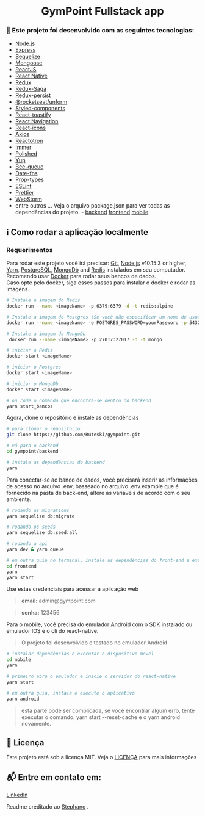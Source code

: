 <h1 align="center">
   GymPoint Fullstack app
</h1>

### :rocket: Este projeto foi desenvolvido com as seguintes tecnologias:

-  [Node.js](https://nodejs.org/)
-  [Express](https://expressjs.com/pt-br/)
-  [Sequelize](https://sequelize.org/)
-  [Mongoose](https://mongoosejs.com/)
-  [ReactJS](https://reactjs.org/)
-  [React Native](https://facebook.github.io/react-native/)
-  [Redux](https://redux.js.org/)
-  [Redux-Saga](https://redux-saga.js.org/)
-  [Redux-persist](https://github.com/rt2zz/redux-persist)
-  [@rocketseat/unform](https://github.com/Rocketseat/unform)
-  [Styled-components](https://www.styled-components.com/)
-  [React-toastify](https://github.com/fkhadra/react-toastify)
-  [React Navigation](https://reactnavigation.org/)
-  [React-icons](https://react-icons.netlify.com/)
-  [Axios](https://github.com/axios/axios)
-  [Reactotron](https://infinite.red/reactotron)
-  [Immer](https://github.com/immerjs/immer)
-  [Polished](https://polished.js.org/)
-  [Yup](https://www.npmjs.com/package/yup)
-  [Bee-queue](https://github.com/bee-queue/bee-queue)
-  [Date-fns](https://date-fns.org/)
-  [Prop-types](https://www.npmjs.com/package/prop-types)
-  [ESLint](https://eslint.org/)
-  [Prettier](https://prettier.io/)
-  [WebStorm](https://www.jetbrains.com/webstorm/)
-  entre outros ... Veja o arquivo package.json para ver todas as dependências do projeto. - [backend](https://github.com/Ruteski/gympoint/blob/master/gympoint-backend/package.json) [frontend](https://github.com/Ruteski/gympoint/blob/master/gympoint-web/package.json) [mobile](https://github.com/Ruteski/gympoint/blob/master/gympoint-mobile/package.json)

## :information_source: Como rodar a aplicação localmente
### Requerimentos
Para rodar este projeto você irá precisar: [Git](https://git-scm.com), [Node.js](https://nodejs.org/) v10.15.3 or higher, [Yarn](https://yarnpkg.com/), [PostgreSQL](https://www.postgresql.org/), [MongoDb](https://www.mongodb.com/) and [Redis](https://redis.io/) instalados em seu computador. Recomendo usar [Docker](https://www.docker.com/) para rodar seus bancos de dados.
<br>
Caso opte pelo docker, siga esses passos para instalar o docker e rodar as imagens.

```bash
# Instale a imagem do Redis
docker run --name <imageName> -p 6379:6379 -d -t redis:alpine

# Instale a imagem do Postgres (Se você não especificar um nome de usuario, por padrão será postgres)
docker run --name <imageName> -e POSTGRES_PASSWORD=yourPassword -p 5432:5432 -d postgres

# Instale a imagem do MongoDb
 docker run --name <imageName> -p 27017:27017 -d -t mongo 

# iniciar o Redis
docker start <imageName>

# iniciar o Postgres
docker start <imageName>

# iniciar o MongoDb
docker start <imageName>

# ou rode o comando que encontra-se dentro do backend
yarn start_bancos

```
Agora, clone o repositório e instale as dependências
```bash
# para clonar o repositório
git clone https://github.com/Ruteski/gympoint.git

# vá para o backend
cd gympoint/backend

# instale as dependências do backend
yarn

```
Para conectar-se ao banco de dados, você precisará inserir as informações de acesso no arquivo .env, basseado no arquivo .env.example que é fornecido na pasta de back-end, altere as variáveis ​​de acordo com o seu ambiente.
```bash
# rodando as migrations
yarn sequelize db:migrate

# rodando os seeds
yarn sequelize db:seed:all

# rodando a api
yarn dev & yarn queue

# em outra guia no terminal, instale as dependências do front-end e execute-o
cd frontend
yarn
yarn start
```
Use estas credenciais para acessar a aplicação web
<blockquote><strong>email:</strong> admin@gympoint.com</blockquote>
<blockquote> <strong>senha:</strong> 123456</blockquote>

Para o mobile, você precisa do emulador Android com o SDK instalado ou emulador IOS e o cli do react-native.

<blockquote>O projeto foi desenvolvido e testado no emulador Android</blockquote>

```bash
# instalar dependências e executar o dispositivo móvel
cd mobile
yarn

# primeiro abra o emulador e inicie o servidor do react-native
yarn start

# em outra guia, instale e execute o aplicativo
yarn android

```
<blockquote>esta parte pode ser complicada, se você encontrar algum erro, tente executar o comando: yarn start --reset-cache e o yarn android novamente.</blockquote>

## :page_facing_up: Licença

Este projeto está sob a licença MIT. Veja o [LICENÇA](https://github.com/Ruteski/gympoint/blob/master/LICENSE) para mais informações

## :mailbox_with_mail: Entre em contato em:

[LinkedIn](https://www.linkedin.com/in/lincoln-ruteski-08a57b26/)


Readme creditado ao [Stephano](https://github.com/StefanoSaffran) .
